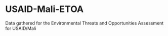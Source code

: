 # USAID-Mali-ETOA
Data gathered for the Environmental Threats and Opportunities Assessment for USAID/Mali

